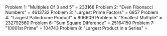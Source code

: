 Problem 1: "Multiples Of 3 and 5" = 233168
Problem 2: "Even Fibonacci Numbers" = 4613732
Problem 3: "Largest Prime Factors" = 6857
Problem 4: "Largest Palindrome Product" = 906609
Problem 5: "Smallest Multiple" = 232792560
Problem 6: "Sum Square Difference" = 25164150
Problem 7: "10001st Prime" = 104743
Problem 8: "Largest Product in a Series" =

